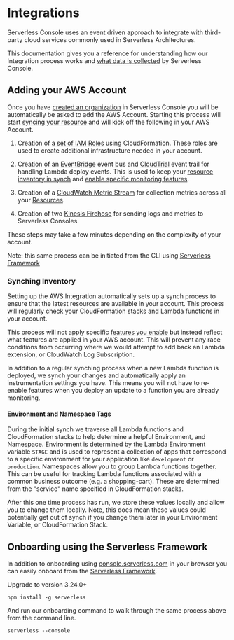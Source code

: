 <!--
title: Integrations
menuText: Integrations
description: Adding the AWS Integration
menuOrder: 3
-->

# Integrations
Serverless Console uses an event driven approach to integrate with 
third-party cloud services commonly used in Serverless Architectures. 

This documentation gives you a reference for understanding how our Integration 
process works and [what data is collected](./data-sources-and-roles.md) by Serverless Console. 

## Adding your AWS Account
Once you have [created an organization](../product/create-org.md) in Serverless Console
you will be automatically be asked to add the AWS Account. Starting this process will start [syncing your resource](#synching-inventory) and will kick off the following in your AWS Account.

1. Creation of [a set of IAM Roles](data-sources-and-roles.md#serverless-iam-roles) using CloudFormation. These roles are used to create additional infrastructure needed in your account. 

1. Creation of an [EventBridge](./glossary.md#EventBridge) event bus and [CloudTrial](../glossary.md#cloudtrail) event trail for handling Lambda deploy events. This is used to keep your [resource inventory in synch](#synching-inventory) and [enable specific monitoring features](./enable-monitoring-features.md). 

1. Creation of a [CloudWatch Metric Stream](../glossary.md#cloudwatch-metric-stream) for collection metrics across all your [Resources](../glossary.md#resources).

1. Creation of two [Kinesis Firehose](../glossary.md#kinesis-firehose) for sending logs and metrics to Serverless Consoles.

These steps may take a few minutes depending on the complexity of your account. 

Note: this same process can be initiated from the CLI using [Serverless Framework](#onboarding-using-serverless-framework)

### Synching Inventory
Setting up the AWS Integration automatically sets up a synch process to ensure that
the latest resources are available in your account. This process will regularly check your CloudFormation stacks and Lambda functions in your account. 

This process will not apply specific [features you enable](./enable-monitoring-features.md) but instead reflect what features are applied in your AWS account. This will prevent any race conditions from occurring where we would attempt to add back an Lambda extension, or CloudWatch Log Subscription.

In addition to a regular synching process when a new Lambda function is deployed, we synch your changes and automatically apply an instrumentation settings you have. This means you will not have to re-enable features when you deploy an update to a function you are already monitoring.

#### Environment and Namespace Tags
During the initial synch we traverse all Lambda functions and CloudFormation stacks to help determine
a helpful Environment, and Namespace. Environment is determined by the Lambda Environment variable `STAGE` and is used to represent a collection of apps that correspond to a specific environment for your application like `development` or `production`. Namespaces allow you to group Lambda functions together. This can be useful for tracking Lambda functions associated with a common business outcome (e.g. a shopping-cart). These are determined from the "service" name specified in CloudFormation stacks.

After this one time process has run, we store these values locally and allow you to change them locally. Note, this does mean these values could potentially get out of synch if you change them later in your Environment Variable, or CloudFormation Stack. 


## Onboarding using the Serverless Framework
In addition to onboarding using [console.serverless.com]() in your browser you can easily onboard
from the [Serverless Framework](https://github.com/serverless/serverless). 

Upgrade to version 3.24.0+

```text
npm install -g serverless

```
And run our onboarding command to walk through the same process above from the command line.

```text
serverless --console 
```

